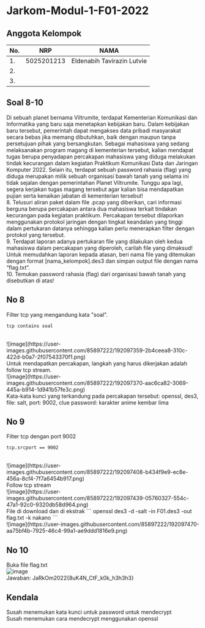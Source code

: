 # Jarkom-Modul-1-F01-2022

## Anggota Kelompok

| No.  | NRP        | NAMA                       |
| ---  | ---------- | -------------------------- |
| 1.   | 5025201213 | Eldenabih Tavirazin Lutvie |
| 2.   |  |      |
| 3.   |  |      |

## Soal 8-10
Di sebuah planet bernama Viltrumite, terdapat Kementerian Komunikasi dan Informatika yang baru saja menetapkan kebijakan baru. Dalam kebijakan baru tersebut, pemerintah dapat mengakses data pribadi masyarakat secara bebas jika memang dibutuhkan, baik dengan maupun tanpa persetujuan pihak yang bersangkutan. Sebagai mahasiswa yang sedang melaksanakan program magang di kementerian tersebut, kalian mendapat tugas berupa penyadapan percakapan mahasiswa yang diduga melakukan tindak kecurangan dalam kegiatan Praktikum Komunikasi Data dan Jaringan Komputer 2022. Selain itu, terdapat sebuah password rahasia (flag) yang diduga merupakan milik sebuah organisasi bawah tanah yang selama ini tidak sejalan dengan pemerintahan Planet Viltrumite. Tunggu apa lagi, segera kerjakan tugas magang tersebut agar kalian bisa mendapatkan pujian serta kenaikan jabatan di kementerian tersebut!
<br>
8. Telusuri aliran paket dalam file .pcap yang diberikan, cari informasi berguna berupa percakapan antara dua mahasiswa terkait tindakan kecurangan pada kegiatan praktikum. Percakapan tersebut dilaporkan menggunakan protokol jaringan dengan tingkat keandalan yang tinggi dalam pertukaran datanya sehingga kalian perlu menerapkan filter dengan protokol yang tersebut.
<br>
9. Terdapat laporan adanya pertukaran file yang dilakukan oleh kedua mahasiswa dalam percakapan yang diperoleh, carilah file yang dimaksud! Untuk memudahkan laporan kepada atasan, beri nama file yang ditemukan dengan format [nama_kelompok].des3 dan simpan output file dengan nama “flag.txt”.
<br>
10. Temukan password rahasia (flag) dari organisasi bawah tanah yang disebutkan di atas!


## No 8
Filter tcp yang mengandung kata "soal".
```
tcp contains soal
```
<br>
![image](https://user-images.githubusercontent.com/85897222/192097359-2b4ceea8-310c-422d-b0a7-2f07543370f1.png)

<br>
Untuk mendapatkan percakapan, langkah yang harus dikerjakan adalah follow tcp stream.
<br>
![image](https://user-images.githubusercontent.com/85897222/192097370-aac6ca82-3069-445a-b914-1d941b57fe3c.png)

<br>
Kata-kata kunci yang terkandung pada percakapan tersebut:
openssl, des3, file: salt, port: 9002, clue password: karakter anime kembar lima

## No 9
Filter tcp dengan port 9002
```
tcp.srcport == 9002
```
<br>
![image](https://user-images.githubusercontent.com/85897222/192097408-b434f9e9-ec8e-456a-8cf4-7f7a6454b917.png)
<br>
Follow tcp stream
<br>
![image](https://user-images.githubusercontent.com/85897222/192097439-05760327-554c-47a1-92c0-9320db58d964.png)

<br>
File di download dan di ekstrak
```
openssl des3 -d -salt -in F01.des3 -out flag.txt -k nakano
```
<br>
![image](https://user-images.githubusercontent.com/85897222/192097470-aa75bf4b-7925-46c4-99a1-ae9ddd1816e9.png)


## No 10
Buka file flag.txt
<br>
![image](https://user-images.githubusercontent.com/85897222/192097063-817288fa-a75a-4785-ab93-01e5467c17da.png)
<br>
Jawaban: JaRkOm2022{8uK4N_CtF_k0k_h3h3h3}

## Kendala
Susah menemukan kata kunci untuk password untuk mendecrypt
<br>
Susah menemukan cara mendecrypt menggunakan openssl
